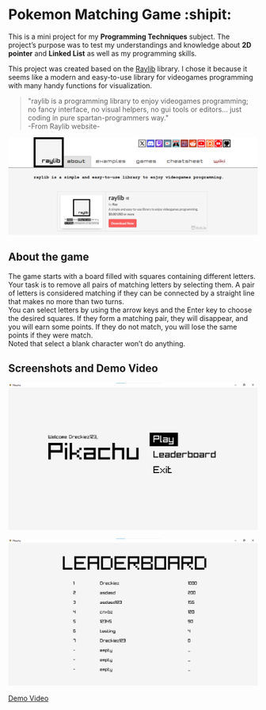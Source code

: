 # Pokemon Matching Game :shipit:
This is a mini project for my **Programming Techniques** subject. The project’s purpose was to test my understandings and knowledge about **2D pointer** and **Linked List** as well as my programming skills.

This project was created based on the [Raylib](https://www.raylib.com/) library. I chose it because it seems like a modern and easy-to-use library for videogames programming with many handy functions for visualization.
>"raylib is a programming library to enjoy videogames programming; no fancy interface, no visual helpers, no gui tools or editors... just coding in pure spartan-programmers way."\
>-From Raylib website-

![](./src/images/raylib%20web.png)

## About the game
The game starts with a board filled with squares containing different letters. Your task is to remove all pairs of matching letters by selecting them. A pair of letters is considered matching if they can
be connected by a straight line that makes no more than two turns.\
You can select letters by using the arrow keys and the Enter key to choose the desired squares. If they form a matching pair, they will disappear, and you will earn some points. If they do not match, you will lose the same points if they were match.\
Noted that select a blank character won’t do anything.

## Screenshots and Demo Video

![](./src/images/435735833_813208167395779_5923070072161509011_n.png)

![](./src/images/image.png)

[Demo Video](https://www.youtube.com/watch?v=tCnd2iCCf2M)
